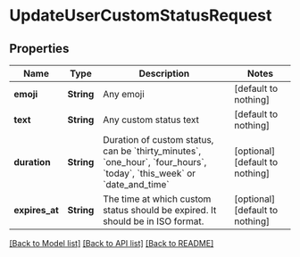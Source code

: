 # UpdateUserCustomStatusRequest


## Properties
Name | Type | Description | Notes
------------ | ------------- | ------------- | -------------
**emoji** | **String** | Any emoji | [default to nothing]
**text** | **String** | Any custom status text | [default to nothing]
**duration** | **String** | Duration of custom status, can be &#x60;thirty_minutes&#x60;, &#x60;one_hour&#x60;, &#x60;four_hours&#x60;, &#x60;today&#x60;, &#x60;this_week&#x60; or &#x60;date_and_time&#x60; | [optional] [default to nothing]
**expires_at** | **String** | The time at which custom status should be expired. It should be in ISO format. | [optional] [default to nothing]


[[Back to Model list]](../README.md#models) [[Back to API list]](../README.md#api-endpoints) [[Back to README]](../README.md)


